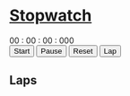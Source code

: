 
<!DOCTYPE html>
<html lang="en">
  <head>
    <meta charset="UTF-8" />
    <meta http-equiv="X-UA-Compatible" content="IE=edge" />
    <meta name="viewport" content="width=device-width, initial-scale=1.0" />
    <title>Stopwatch</title>
    <link rel="stylesheet" href="./styles.css" />
  </head>
  <body>
    <h1 class="heading">
      <a href="index.html">Stopwatch</a>
    </h1>
    <div class="container">
      <div class="timer-display">
        00 : 00 : 00 : 000
      </div>
      <div class="buttons">
        <button id="start-timer">Start</button>
        <button id="pause-timer">Pause</button>
        <button id="reset-timer">Reset</button>
        <button id="lap-timer" class="timer-button">Lap</button>
      </div>
    </div>
    <h2 class="lap-list lap-label">Laps</h2>
    <ul class="lap-list" id="lap-list"></ul>
    <script src="./index.js"></script>
  </body>
</html>
